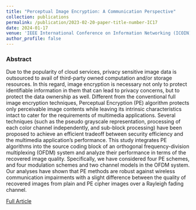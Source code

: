 ```yaml
---
title: "Perceptual Image Encryption: A Communication Perspective"
collection: publications
permalink: /publication/2023-02-20-paper-title-number-IC17
date: 2024-01-17
venue: 'IEEE International Conference on Information Networking (ICOIN)'
author_profile: false
---
```

<h3>Abstract</h3>
<p>Due to the popularity of cloud services, privacy sensitive image data is outsourced to avail of third-party owned computation and/or storage resources. In this regard, image encryption is necessary not only to protect identifiable information in them that can lead to privacy concerns, but to protect the data ownership as well. Different from the conventional full image encryption techniques, Perceptual Encryption (PE) algorithm protects only perceivable image contents while leaving its intrinsic characteristics intact to cater for the requirements of multimedia applications. Several techniques (such as the pseudo grayscale representation, processing of each color channel independently, and sub-block processing) have been proposed to achieve an efficient tradeoff between security efficiency and the multimedia application’s performance. This study integrates PE algorithms into the source coding block of an orthogonal frequency-division multiplexing (OFDM) system and analyze their performance in terms of the recovered image quality. Specifically, we have considered four PE schemes, and four modulation schemes and two channel models in the OFDM system. Our analyses have shown that PE methods are robust against wireless communication impairments with a slight difference between the quality of recovered images from plain and PE cipher images over a Rayleigh fading channel.
</p>

[Full Article](https://www.icoin.org/)